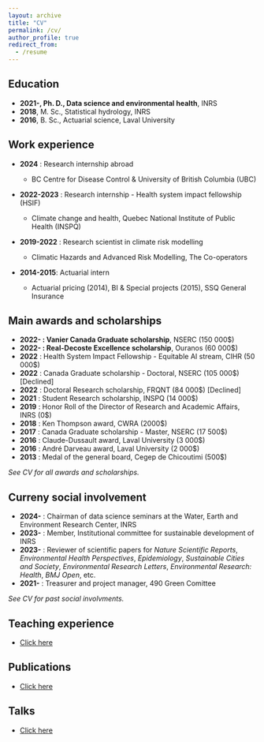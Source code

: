 ```yaml
---
layout: archive
title: "CV"
permalink: /cv/
author_profile: true
redirect_from:
  - /resume
---
```


Education
---------------
* **2021-, Ph. D., Data science and environmental health**, INRS
* **2018**, M. Sc., Statistical hydrology, INRS
* **2016**, B. Sc., Actuarial science, Laval University

Work experience
---------------

* **2024** : Research internship abroad
  * BC Centre for Disease Control & University of British Columbia (UBC)

* **2022-2023** : Research internship - Health system impact fellowship (HSIF)
  * Climate change and health, Quebec National Institute of Public Health (INSPQ)

* **2019-2022** : Research scientist in climate risk modelling
  * Climatic Hazards and Advanced Risk Modelling, The Co-operators

* **2014-2015**: Actuarial intern
  * Actuarial pricing (2014), BI & Special projects (2015), SSQ General Insurance
  
Main awards and scholarships
---------------

* **2022- : Vanier Canada Graduate scholarship**, NSERC (150 000$)
* **2022- : Real-Decoste Excellence scholarship**, Ouranos (60 000$)
* **2022** : Health System Impact Fellowship - Equitable AI stream, CIHR (50 000$)
* **2022** : Canada Graduate scholarship - Doctoral, NSERC (105 000$) [Declined]
* **2022** : Doctoral Research scholarship, FRQNT (84 000$) [Declined]
* **2021** : Student Research scholarship, INSPQ (14 000$)
* **2019** : Honor Roll of the Director of Research and Academic Affairs, INRS (0$)
* **2018** : Ken Thompson award, CWRA (2000$)
* **2017** : Canada Graduate scholarship - Master, NSERC (17 500$)
* **2016** : Claude-Dussault award, Laval University (3 000$)
* **2016** : André Darveau award, Laval University (2 000$)
* **2013** : Medal of the general board, Cegep de Chicoutimi (500$)

*See CV for all awards and scholarships.*


Curreny social involvement
-------------------

* **2024-** : Chairman of data science seminars at the Water, Earth and Environment Research Center, INRS
* **2023-** : Member, Institutional committee for sustainable development of INRS
* **2023-** : Reviewer of scientific papers for *Nature Scientific Reports*, *Environmental Health Perspectives*, *Epidemiology*, *Sustainable Cities and Society*, *Environmental Research Letters*, *Environmental Research: Health*, *BMJ Open*, etc.
* **2021-** : Treasurer and project manager, 490 Green Comittee

*See CV for past social involvments.*

Teaching experience
---------------

* [Click here](https://jeremieboudreault.github.io/teaching/)

Publications
---------------

* [Click here](https://jeremieboudreault.github.io/research/)

Talks
---------------

* [Click here](https://jeremieboudreault.github.io/talks/)